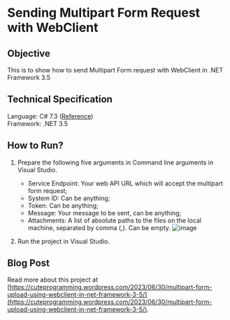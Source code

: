 # Sending Multipart Form Request with WebClient

## Objective
This is to show how to send Multipart Form request with WebClient in .NET Framework 3.5

## Technical Specification
Language: C# 7.3 ([Reference](https://learn.microsoft.com/en-us/dotnet/csharp/language-reference/configure-language-version))\
Framework: .NET 3.5

## How to Run?
1. Prepare the following five arguments in Command line arguments in Visual Studio.
   - Service Endpoint: Your web API URL which will accept the multipart form request;
   - System ID: Can be anything;
   - Token: Can be anything;
   - Message: Your message to be sent, can be anything;
   - Attachments: A list of absolute paths to the files on the local machine, separated by comma (,). Can be empty.
  ![image](https://github.com/goh-chunlin/gcl-boilerplate.csharp/assets/8535306/d8ab58c3-6d9f-4f76-b852-688d31c3833b)

2. Run the project in Visual Studio.

## Blog Post

Read more about this project at [https://cuteprogramming.wordpress.com/2023/06/30/multipart-form-upload-using-webclient-in-net-framework-3-5/](https://cuteprogramming.wordpress.com/2023/06/30/multipart-form-upload-using-webclient-in-net-framework-3-5/).
